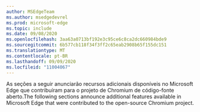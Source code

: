 ```yaml
---
author: MSEdgeTeam
ms.author: msedgedevrel
ms.prod: microsoft-edge
ms.topic: include
ms.date: 09/08/2020
ms.openlocfilehash: 3aa63a0713bf192e3c95ce6c8ca2dc660984bde9
ms.sourcegitcommit: 6b577cb118f34f3ff2c65eab2908b65f155dc151
ms.translationtype: MT
ms.contentlocale: pt-BR
ms.lasthandoff: 09/09/2020
ms.locfileid: "11004067"
---
```

<span data-ttu-id="baab3-101">As seções a seguir anunciarão recursos adicionais disponíveis no Microsoft Edge que contribuíram para o projeto de Chromium de código-fonte aberto.</span><span class="sxs-lookup"><span data-stu-id="baab3-101">The following sections announce additional features available in Microsoft Edge that were contributed to the open-source Chromium project.</span></span>  
